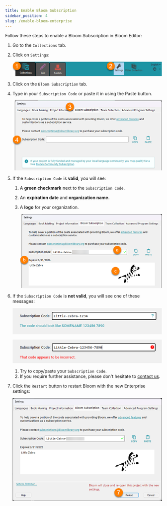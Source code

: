 ```yaml
---
title: Enable Bloom Subscription
sidebar_position: 4
slug: /enable-bloom-enterprise
---
```




Follow these steps to enable a Bloom Subscription in Bloom Editor:

1. Go to the `Collections` tab.
2. Click on `Settings`:

	![](./enable-bloom-enterprise.5af99ca8-89ef-4b02-b14c-426489c2bd20.png)

3. Click on the `Bloom Subscription` tab.
4. Type in your  `Subscription Code` or paste it in using the Paste button.

	![](./enable-bloom-enterprise.21d4bb19-df12-80e2-ab0b-f07a10275ffe.png)

5. If the `Subscription Code` is **valid**, you will see:
	1. A **green checkmark** next to the `Subscription Code`.
	2. An **expiration date** and **organization name.**
	3. A **logo** for your organization.

		![](./enable-bloom-enterprise.21d4bb19-df12-8088-b465-ca3e5d15200f.png)

6. If the `Subscription Code` is **not valid**, you will see one of these messages:

	![](./enable-bloom-enterprise.21d4bb19-df12-8062-a512-c851f652848d.png)


	![](./enable-bloom-enterprise.21d4bb19-df12-80da-ae26-c527d5686560.png)

	1. Try to copy/paste your `Subscription Code`.
	2. If you require further assistance, please don't hesitate to [contact us](mailto:enterprise@bloomlibrary.org).
7. Click the `Restart` button to restart Bloom with the new Enterprise settings:

	![](./enable-bloom-enterprise.21d4bb19-df12-806c-9045-f9649a36d1dc.png)

